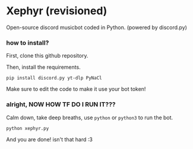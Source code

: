 # Xephyr (revisioned)
Open-source discord musicbot coded in Python. (powered by discord.py)

### how to install?

First, clone this github repository.

Then, install the requirements.
```
pip install discord.py yt-dlp PyNaCl
```

Make sure to edit the code to make it use your bot token!

### alright, NOW HOW TF DO I RUN IT???

Calm down, take deep breaths, use ``python`` or ``python3`` to run the bot.

```
python xephyr.py
```

And you are done! isn't that hard :3
